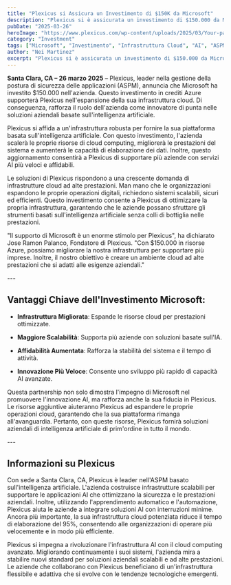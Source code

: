 ```yaml
---
title: "Plexicus si Assicura un Investimento di $150K da Microsoft"
description: "Plexicus si è assicurata un investimento di $150.000 da Microsoft per espandere la sua infrastruttura cloud. Questo finanziamento migliorerà le prestazioni, la scalabilità e l'affidabilità del sistema, consentendo a Plexicus di supportare più aziende con soluzioni aziendali basate sull'intelligenza artificiale."
pubDate: "2025-03-26"
heroImage: "https://www.plexicus.com/wp-content/uploads/2025/03/Your-paragraph-text-1.png"
category: "Investment"
tags: ["Microsoft", "Investimento", "Infrastruttura Cloud", "AI", "ASPM", "Cybersecurity", "Partnership"]
author: "Nei Martinez"
excerpt: "Plexicus si è assicurata un investimento di $150.000 da Microsoft per espandere la sua infrastruttura cloud. Questo finanziamento migliorerà le prestazioni, la scalabilità e l'affidabilità del sistema, consentendo a Plexicus di supportare più aziende con soluzioni aziendali basate sull'intelligenza artificiale."
---
```


<p data-pm-slice="1 1 []"><strong>Santa Clara, CA – 26 marzo 2025</strong> – Plexicus, leader nella gestione della postura di sicurezza delle applicazioni (ASPM), annuncia che Microsoft ha investito $150.000 nell'azienda. Questo investimento in crediti Azure supporterà Plexicus nell'espansione della sua infrastruttura cloud. Di conseguenza, rafforza il ruolo dell'azienda come innovatore di punta nelle soluzioni aziendali basate sull'intelligenza artificiale.</p>
<p>Plexicus si affida a un'infrastruttura robusta per fornire la sua piattaforma basata sull'intelligenza artificiale. Con questo investimento, l'azienda scalerà le proprie risorse di cloud computing, migliorerà le prestazioni del sistema e aumenterà le capacità di elaborazione dei dati. Inoltre, questo aggiornamento consentirà a Plexicus di supportare più aziende con servizi AI più veloci e affidabili.</p>
<p>Le soluzioni di Plexicus rispondono a una crescente domanda di infrastrutture cloud ad alte prestazioni. Man mano che le organizzazioni espandono le proprie operazioni digitali, richiedono sistemi scalabili, sicuri ed efficienti. Questo investimento consente a Plexicus di ottimizzare la propria infrastruttura, garantendo che le aziende possano sfruttare gli strumenti basati sull'intelligenza artificiale senza colli di bottiglia nelle prestazioni.</p>
<p>"Il supporto di Microsoft è un enorme stimolo per Plexicus", ha dichiarato Jose Ramon Palanco, Fondatore di Plexicus. "Con $150.000 in risorse Azure, possiamo migliorare la nostra infrastruttura per supportare più imprese. Inoltre, il nostro obiettivo è creare un ambiente cloud ad alte prestazioni che si adatti alle esigenze aziendali."</p>
---
<h2><strong>Vantaggi Chiave dell'Investimento Microsoft:</strong></h2>
<ul>
<li>
<p><strong>Infrastruttura Migliorata</strong>: Espande le risorse cloud per prestazioni ottimizzate.</p>
</li>
<li>
<p><strong>Maggiore Scalabilità</strong>: Supporta più aziende con soluzioni basate sull'IA.</p>
</li>
<li>
<p><strong>Affidabilità Aumentata</strong>: Rafforza la stabilità del sistema e il tempo di attività.</p>
</li>
<li>
<p><strong>Innovazione Più Veloce</strong>: Consente uno sviluppo più rapido di capacità AI avanzate.</p>
</li>
</ul>
<p>Questa partnership non solo dimostra l'impegno di Microsoft nel promuovere l'innovazione AI, ma rafforza anche la sua fiducia in Plexicus. Le risorse aggiuntive aiuteranno Plexicus ad espandere le proprie operazioni cloud, garantendo che la sua piattaforma rimanga all'avanguardia. Pertanto, con queste risorse, Plexicus fornirà soluzioni aziendali di intelligenza artificiale di prim'ordine in tutto il mondo.</p>
---
<h2><strong>Informazioni su Plexicus</strong></h2>
<p>Con sede a Santa Clara, CA, Plexicus è leader nell'ASPM basato sull'intelligenza artificiale. L'azienda costruisce infrastrutture scalabili per supportare le applicazioni AI che ottimizzano la sicurezza e le prestazioni aziendali. Inoltre, utilizzando l'apprendimento automatico e l'automazione, Plexicus aiuta le aziende a integrare soluzioni AI con interruzioni minime. Ancora più importante, la sua infrastruttura cloud potenziata riduce il tempo di elaborazione del 95%, consentendo alle organizzazioni di operare più velocemente e in modo più efficiente.</p>
<p>Plexicus si impegna a rivoluzionare l'infrastruttura AI con il cloud computing avanzato. Migliorando continuamente i suoi sistemi, l'azienda mira a stabilire nuovi standard per soluzioni aziendali scalabili e ad alte prestazioni. Le aziende che collaborano con Plexicus beneficiano di un'infrastruttura flessibile e adattiva che si evolve con le tendenze tecnologiche emergenti.</p>